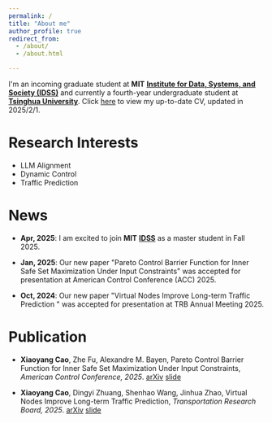 ```yaml
---
permalink: /
title: "About me"
author_profile: true
redirect_from: 
  - /about/
  - /about.html

---
```


I'm an incoming graduate student at **MIT** [**Institute for Data, Systems, and Society (IDSS)**]((https://idss.mit.edu/)) and currently a fourth-year undergraduate student at [**Tsinghua University**](https://www.tsinghua.edu.cn/en/). Click [here](../files/CV_Xiaoyang_Cao.pdf) to view my up-to-date CV, updated in 2025/2/1.

# Research Interests

- LLM Alignment
- Dynamic Control
- Traffic Prediction

News
======
- **Apr, 2025**: I am excited to join **MIT** [**IDSS**](https://idss.mit.edu/) as a master student in Fall 2025.

- **Jan, 2025**: Our new paper "Pareto Control Barrier Function for Inner Safe Set Maximization Under Input Constraints" was accepted for presentation at American Control Conference (ACC) 2025.

- **Oct, 2024**: Our new paper "Virtual Nodes Improve Long-term Traffic Prediction " was accepted for presentation at TRB Annual Meeting 2025.

# Publication

- **Xiaoyang Cao**, Zhe Fu, Alexandre M. Bayen, Pareto Control Barrier Function for Inner Safe Set Maximization Under Input Constraints, *American Control Conference, 2025*. [arXiv](https://arxiv.org/abs/2410.04260) [slide](../files/slides/slide_PCBF.pdf)

- **Xiaoyang Cao**, Dingyi Zhuang, Shenhao Wang, Jinhua Zhao, Virtual Nodes Improve Long-term Traffic Prediction, *Transportation Research Board, 2025*. [arXiv](https://arxiv.org/abs/2501.10048) [slide](../files/slides/slide_Virtual_Nodes.pdf)
